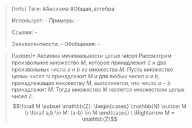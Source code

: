 > [!info]
> Тэги: #Аксиома #Общая_алгебра  
> 
> Использует: *-*
> Примеры: *-*
> 
> Ссылки: *-*
> 
> Эквивалентности: *-*
> Обобщения: *-*

> [!axiom]+ Аксиомa минимальности целых чисел
> Рассмотрим произвольное множество $M$, которое принадлежит $\mathbb{Z}$ и два произвольных числа $a$ и $b$ из множества $M$. Пусть множество целых чисел $\mathbb N$ принадлежит $M$ и для любых чисел $a$ и $b$, принадлежащих множеству $M$, выполняется, что число $a-b$ принадлежит $M$. Тогда множество $M$ является множеством целых чисел $\mathbb{Z}$. 
> $$\forall M \subset \mathbb{Z}: \begin{cases} \mathbb{N} \subset M \\ \forall a,b \in M: (a-b) \in M \end{cases} \ \Rightarrow M = \mathbb{Z}$$